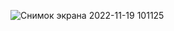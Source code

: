 ![Снимок экрана 2022-11-19 101125](https://user-images.githubusercontent.com/90615021/202839438-45c13034-2b1c-4539-bc25-2d7b57f90afc.jpg)
